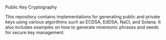 Public Key Cryptography

This repository contains implementations for generating public and private keys using various algorithms such as ECDSA, EdDSA, NaCl, and Solana. It also includes examples on how to generate mnemonic phrases and seeds for secure key management.

